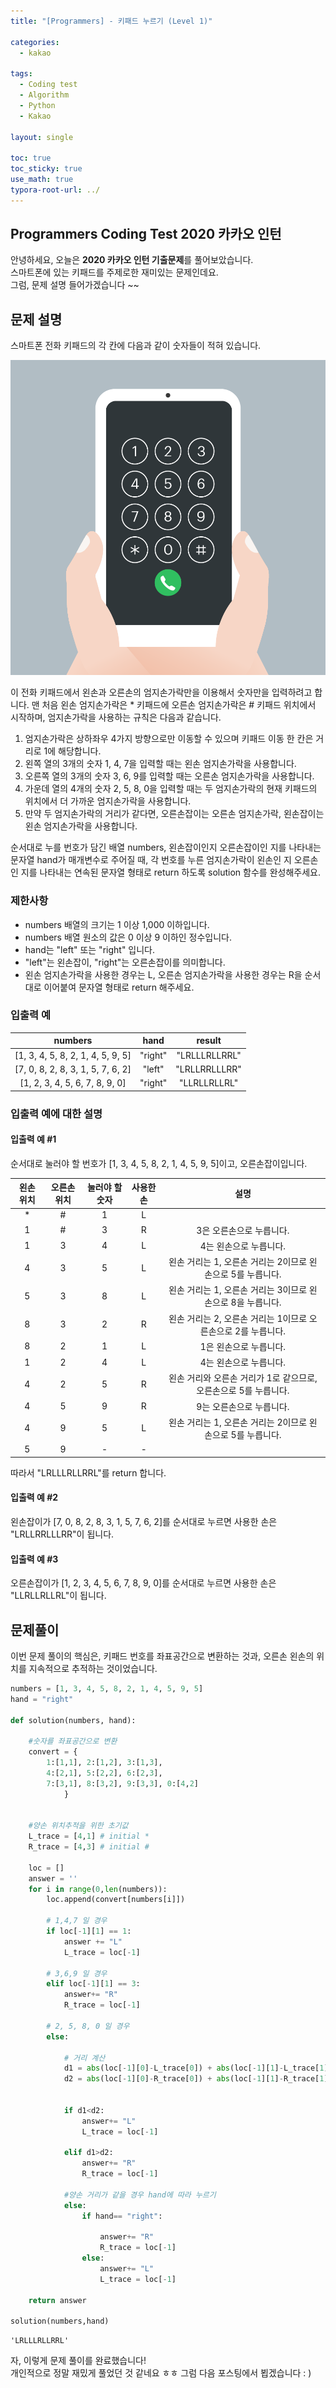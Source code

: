 ```yaml
---
title: "[Programmers] - 키패드 누르기 (Level 1)"

categories:
  - kakao

tags:
  - Coding test
  - Algorithm
  - Python
  - Kakao

layout: single

toc: true
toc_sticky: true
use_math: true
typora-root-url: ../
---
```


## Programmers Coding Test 2020 카카오 인턴

안녕하세요, 오늘은 **2020 카카오 인턴 기출문제**를 풀어보았습니다.  
스마트폰에 있는 키패드를 주제로한 재미있는 문제인데요.  
그럼, 문제 설명 들어가겠습니다 ~~

## 문제 설명
스마트폰 전화 키패드의 각 칸에 다음과 같이 숫자들이 적혀 있습니다.  

![](/images/keypad/kakao_phone1.png)  

이 전화 키패드에서 왼손과 오른손의 엄지손가락만을 이용해서 숫자만을 입력하려고 합니다.
맨 처음 왼손 엄지손가락은 * 키패드에 오른손 엄지손가락은 # 키패드 위치에서 시작하며, 엄지손가락을 사용하는 규칙은 다음과 같습니다.

1. 엄지손가락은 상하좌우 4가지 방향으로만 이동할 수 있으며 키패드 이동 한 칸은 거리로 1에 해당합니다.
2. 왼쪽 열의 3개의 숫자 1, 4, 7을 입력할 때는 왼손 엄지손가락을 사용합니다.
3. 오른쪽 열의 3개의 숫자 3, 6, 9를 입력할 때는 오른손 엄지손가락을 사용합니다.
4. 가운데 열의 4개의 숫자 2, 5, 8, 0을 입력할 때는 두 엄지손가락의 현재 키패드의 위치에서 더 가까운 엄지손가락을 사용합니다.
5.  만약 두 엄지손가락의 거리가 같다면, 오른손잡이는 오른손 엄지손가락, 왼손잡이는 왼손 엄지손가락을 사용합니다.

순서대로 누를 번호가 담긴 배열 numbers, 왼손잡이인지 오른손잡이인 지를 나타내는 문자열 hand가 매개변수로 주어질 때, 각 번호를 누른 엄지손가락이 왼손인 지 오른손인 지를 나타내는 연속된 문자열 형태로 return 하도록 solution 함수를 완성해주세요.

### 제한사항

- numbers 배열의 크기는 1 이상 1,000 이하입니다.
- numbers 배열 원소의 값은 0 이상 9 이하인 정수입니다.
- hand는 "left" 또는 "right" 입니다.
- "left"는 왼손잡이, "right"는 오른손잡이를 의미합니다.
- 왼손 엄지손가락을 사용한 경우는 L, 오른손 엄지손가락을 사용한 경우는 R을 순서대로 이어붙여 문자열 형태로 return 해주세요.

### 입출력 예

|numbers|hand|result|
|:---:|:---:|:---:|
|[1, 3, 4, 5, 8, 2, 1, 4, 5, 9, 5]|"right"|"LRLLLRLLRRL"|
|[7, 0, 8, 2, 8, 3, 1, 5, 7, 6, 2]|"left"|"LRLLRRLLLRR"|
|[1, 2, 3, 4, 5, 6, 7, 8, 9, 0]|"right"|"LLRLLRLLRL"|

### 입출력 예에 대한 설명

#### 입출력 예 #1

순서대로 눌러야 할 번호가 [1, 3, 4, 5, 8, 2, 1, 4, 5, 9, 5]이고, 오른손잡이입니다.

|왼손 위치|오른손 위치|눌러야 할 숫자|사용한 손|설명|
|:---:|:---:|:---:|:---:|:---:|
|*|#|1|L||1은 왼손으로 누릅니다.|
|1|#|3|R|3은 오른손으로 누릅니다.|
|1|3|4|L|4는 왼손으로 누릅니다.|
|4	|3	|5	|L	|왼손 거리는 1, 오른손 거리는 2이므로 왼손으로 5를 누릅니다.
|5	|3	|8	|L	|왼손 거리는 1, 오른손 거리는 3이므로 왼손으로 8을 누릅니다.
|8	|3	|2	|R	|왼손 거리는 2, 오른손 거리는 1이므로 오른손으로 2를 누릅니다.
|8	|2	|1	|L	|1은 왼손으로 누릅니다.
|1	|2	|4	|L	|4는 왼손으로 누릅니다.
|4	|2	|5	|R	|왼손 거리와 오른손 거리가 1로 같으므로, 오른손으로 5를 누릅니다.
|4	|5	|9	|R	|9는 오른손으로 누릅니다.
|4	|9	|5	|L	|왼손 거리는 1, 오른손 거리는 2이므로 왼손으로 5를 누릅니다.
|5	|9	|-	|-	|


따라서 "LRLLLRLLRRL"를 return 합니다.

#### 입출력 예 #2

왼손잡이가 [7, 0, 8, 2, 8, 3, 1, 5, 7, 6, 2]를 순서대로 누르면 사용한 손은 "LRLLRRLLLRR"이 됩니다.

#### 입출력 예 #3

오른손잡이가 [1, 2, 3, 4, 5, 6, 7, 8, 9, 0]를 순서대로 누르면 사용한 손은 "LLRLLRLLRL"이 됩니다.


## 문제풀이

이번 문제 풀이의 핵심은, 키패드 번호를 좌표공간으로 변환하는 것과, 오른손 왼손의 위치를 지속적으로 추적하는 것이었습니다.



```python
numbers = [1, 3, 4, 5, 8, 2, 1, 4, 5, 9, 5]
hand = "right"

def solution(numbers, hand):
    
    #숫자를 좌표공간으로 변환
    convert = {
        1:[1,1], 2:[1,2], 3:[1,3], 
        4:[2,1], 5:[2,2], 6:[2,3], 
        7:[3,1], 8:[3,2], 9:[3,3], 0:[4,2]
            }

    
    #양손 위치추적을 위한 초기값
    L_trace = [4,1] # initial *
    R_trace = [4,3] # initial #
    
    loc = []
    answer = ''
    for i in range(0,len(numbers)):
        loc.append(convert[numbers[i]])
        
        # 1,4,7 일 경우
        if loc[-1][1] == 1:
            answer += "L"
            L_trace = loc[-1]
        
        # 3,6,9 일 경우
        elif loc[-1][1] == 3:
            answer+= "R"
            R_trace = loc[-1]
        
        # 2, 5, 8, 0 일 경우
        else:
            
            # 거리 계산
            d1 = abs(loc[-1][0]-L_trace[0]) + abs(loc[-1][1]-L_trace[1])
            d2 = abs(loc[-1][0]-R_trace[0]) + abs(loc[-1][1]-R_trace[1])
            
            
            if d1<d2:
                answer+= "L"
                L_trace = loc[-1]
                
            elif d1>d2:
                answer+= "R"
                R_trace = loc[-1]
            
            #양손 거리가 같을 경우 hand에 따라 누르기
            else:
                if hand== "right":
                    
                    answer+= "R"
                    R_trace = loc[-1]
                else:
                    answer+= "L"
                    L_trace = loc[-1]
        
    return answer

solution(numbers,hand)


```




    'LRLLLRLLRRL'



자, 이렇게 문제 풀이를 완료했습니다!  
개인적으로 정말 재밌게 풀었던 것 같네요 ㅎㅎ 그럼 다음 포스팅에서 뵙겠습니다 : )